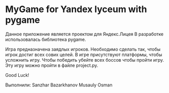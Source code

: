 # MyGame for Yandex lyceum with pygame
Данное приложение является проектом для Яндекс.Лицея
В разработке использовалась библиотека pygame.

Игра предназначена заядлых игроков.
Необходимо сделать так, чтобы игрок достиг всех сових целей.
В игре присутствуют платформы, чтобы усложнить игру.
Чтобы победить убейте всех боссов чтобы пройти игру.
Эту игру можно пройти в файле project.py.

Good Luck!

Выполнили:
Sanzhar Bazarkhanov
Musauly Osman
